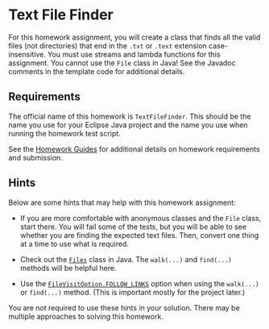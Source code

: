 Text File Finder
=================================================

For this homework assignment, you will create a class that finds all the valid files (not directories) that end in the `.txt` or `.text` extension case-insensitive. You must use streams and lambda functions for this assignment. You cannot use the `File` class in Java! See the Javadoc comments in the template code for additional details.

## Requirements ##

The official name of this homework is `TextFileFinder`. This should be the name you use for your Eclipse Java project and the name you use when running the homework test script.

See the [Homework Guides](https://usf-cs212-spring2019.github.io/guides/homework.html) for additional details on homework requirements and submission.

## Hints ##

Below are some hints that may help with this homework assignment:

  - If you are more comfortable with anonymous classes and the `File` class, start there. You will fail some of the tests, but you will be able to see whether you are finding the expected text files. Then, convert one thing at a time to use what is required.
  
  - Check out the [`Files`](https://docs.oracle.com/en/java/javase/11/docs/api/java.base/java/nio/file/Files.html) class in Java. The `walk(...)` and `find(...)` methods will be helpful here.
  
  - Use the [`FileVisitOption.FOLLOW_LINKS`](https://docs.oracle.com/en/java/javase/11/docs/api/java.base/java/nio/file/FileVisitOption.html#FOLLOW_LINKS) option when using the `walk(...)` or `find(...)` method. (This is important mostly for the project later.)

You are not required to use these hints in your solution. There may be multiple approaches to solving this homework.